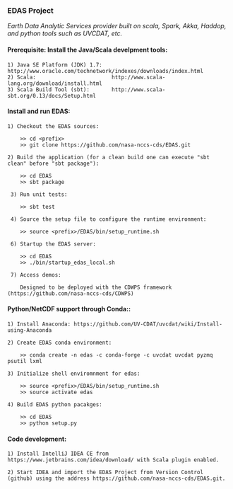 ###                                EDAS Project

_Earth Data Analytic Services provider built on scala, Spark, Akka, Haddop, and python tools such as UVCDAT, etc._

####  Prerequisite: Install the Java/Scala develpment tools:

    1) Java SE Platform (JDK) 1.7:   http://www.oracle.com/technetwork/indexes/downloads/index.html
    2) Scala:                        http://www.scala-lang.org/download/install.html
    3) Scala Build Tool (sbt):       http://www.scala-sbt.org/0.13/docs/Setup.html

####  Install and run EDAS:

    1) Checkout the EDAS sources:

        >> cd <prefix>
        >> git clone https://github.com/nasa-nccs-cds/EDAS.git 

    2) Build the application (for a clean build one can execute "sbt clean" before "sbt package"):

        >> cd EDAS
        >> sbt package

     3) Run unit tests:

        >> sbt test

     4) Source the setup file to configure the runtime environment:

        >> source <prefix>/EDAS/bin/setup_runtime.sh

     6) Startup the EDAS server:
     
        >> cd EDAS
        >> ./bin/startup_edas_local.sh

     7) Access demos:

        Designed to be deployed with the CDWPS framework (https://github.com/nasa-nccs-cds/CDWPS)

####  Python/NetCDF support through Conda::

    1) Install Anaconda: https://github.com/UV-CDAT/uvcdat/wiki/Install-using-Anaconda
    
    2) Create EDAS conda environment:
        
        >> conda create -n edas -c conda-forge -c uvcdat uvcdat pyzmq psutil lxml
        
    3) Initialize shell enviromnment for edas:
    
        >> source <prefix>/EDAS/bin/setup_runtime.sh
        >> source activate edas
        
    4) Build EDAS python pacakges:
    
        >> cd EDAS
        >> python setup.py

####  Code development:

    1) Install IntelliJ IDEA CE from https://www.jetbrains.com/idea/download/ with Scala plugin enabled.
    
    2) Start IDEA and import the EDAS Project from Version Control (github) using the address https://github.com/nasa-nccs-cds/EDAS.git.
        
    

